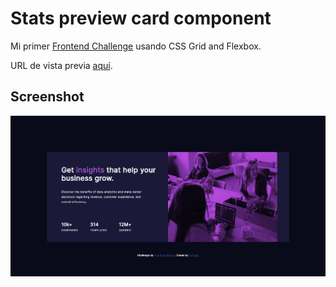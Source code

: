# Stats preview card component
Mi primer [Frontend Challenge](https://www.frontendmentor.io/) usando CSS Grid and Flexbox.

URL de vista previa [aquí](https://no7sag.github.io/stats-preview-card-component/).

## Screenshot
![Preview / Vista previa](https://raw.githubusercontent.com/no7sag/stats-preview-card-component/main/screenshot/preview.png?raw=true)
